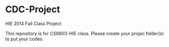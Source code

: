 CDC-Project
===========

HIE 2014 Fall Class Project

This repository is for CS8803-HIE class. Please create your projec folder(s) to put your codes.
